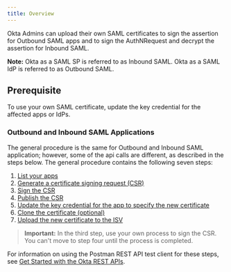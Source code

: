 ```yaml
---
title: Overview
---
```


Okta Admins can upload their own SAML certificates to sign the assertion for Outbound SAML apps and to sign the AuthNRequest and decrypt the assertion for Inbound SAML.

**Note:** Okta as a SAML SP is referred to as Inbound SAML. Okta as a SAML IdP is referred to as Outbound SAML.

## Prerequisite

To use your own SAML certificate, update the key credential for the affected apps or IdPs.

### Outbound and Inbound SAML Applications

The general procedure is the same for Outbound and Inbound SAML application; however, some of the api calls are different, as described in the steps below. The general procedure contains the following seven steps:

  1. [List your apps](/docs/guides/byo-saml/list-your-apps/)
  2. [Generate a certificate signing request (CSR)](/docs/guides/byo-saml/generate-a-csr/)
  3. [Sign the CSR](/docs/guides/byo-saml/sign-the-csr/)
  4. [Publish the CSR](/docs/guides/byo-saml/publish-the-csr/)
  5. [Update the key credential for the app to specify the new certificate](/docs/guides/byo-saml/update-the-key-credential/)
  6. [Clone the certificate (optional)](/docs/guides/byo-saml/clone-the-certificate/)
  7. [Upload the new certificate to the ISV](/docs/guides/byo-saml/upload-the-certificate/)

> **Important:** In the third step, use your own process to sign the CSR. You can't move to step four until the process is completed.

For information on using the Postman REST API test client for these steps, see [Get Started with the Okta REST APIs](/code/rest/).

<NextSectionLink/>
